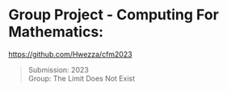 # Group Project - Computing For Mathematics:

<https://github.com/Hwezza/cfm2023>

> Submission: 2023  
> Group: The Limit Does Not Exist
